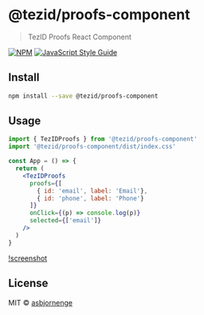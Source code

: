 # @tezid/proofs-component

> TezID Proofs React Component

[![NPM](https://img.shields.io/npm/v/tezid-proofs-component.svg)](https://www.npmjs.com/package/tezid-proofs-component) [![JavaScript Style Guide](https://img.shields.io/badge/code_style-standard-brightgreen.svg)](https://standardjs.com)

## Install

```bash
npm install --save @tezid/proofs-component
```

## Usage

```jsx
import { TezIDProofs } from '@tezid/proofs-component'
import '@tezid/proofs-component/dist/index.css'

const App = () => {
  return (
    <TezIDProofs 
      proofs={[
        { id: 'email', label: 'Email'}, 
        { id: 'phone', label: 'Phone'}
      ]} 
      onClick={(p) => console.log(p)} 
      selected={['email']}
    />
  )
}
```

[!screenshot](https://raw.githubusercontent.com/tezid/proofs-component/main/screenshot.png "Screenshot")

## License

MIT © [asbjornenge](https://github.com/asbjornenge)
